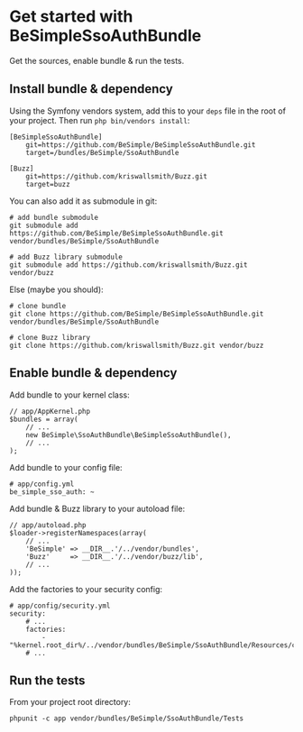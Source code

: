 Get started with BeSimpleSsoAuthBundle
======================================


Get the sources, enable bundle & run the tests.


Install bundle & dependency
---------------------------
Using the Symfony vendors system, add this to your `deps` file in the root of your project.
Then run `php bin/vendors install`:

    [BeSimpleSsoAuthBundle]
        git=https://github.com/BeSimple/BeSimpleSsoAuthBundle.git
        target=/bundles/BeSimple/SsoAuthBundle
    
    [Buzz]
        git=https://github.com/kriswallsmith/Buzz.git
        target=buzz

You can also add it as submodule in git:

    # add bundle submodule
    git submodule add https://github.com/BeSimple/BeSimpleSsoAuthBundle.git vendor/bundles/BeSimple/SsoAuthBundle

    # add Buzz library submodule
    git submodule add https://github.com/kriswallsmith/Buzz.git vendor/buzz


Else (maybe you should):

    # clone bundle
    git clone https://github.com/BeSimple/BeSimpleSsoAuthBundle.git vendor/bundles/BeSimple/SsoAuthBundle

    # clone Buzz library
    git clone https://github.com/kriswallsmith/Buzz.git vendor/buzz


Enable bundle & dependency
--------------------------


Add bundle to your kernel class:

    // app/AppKernel.php
    $bundles = array(
        // ...
        new BeSimple\SsoAuthBundle\BeSimpleSsoAuthBundle(),
        // ...
    );


Add bundle to your config file:

    # app/config.yml
    be_simple_sso_auth: ~


Add bundle & Buzz library to your autoload file:

    // app/autoload.php
    $loader->registerNamespaces(array(
        // ...
        'BeSimple' => __DIR__.'/../vendor/bundles',
        'Buzz'     => __DIR__.'/../vendor/buzz/lib',
        // ...
    ));


Add the factories to your security config:

    # app/config/security.yml
    security:
        # ...
        factories:
            - "%kernel.root_dir%/../vendor/bundles/BeSimple/SsoAuthBundle/Resources/config/security_factories.xml"
        # ...


Run the tests
-------------


From your project root directory:

    phpunit -c app vendor/bundles/BeSimple/SsoAuthBundle/Tests
